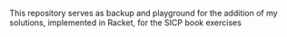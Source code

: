 This repository serves as backup and playground for the addition of my solutions, implemented in Racket, for the SICP book exercises